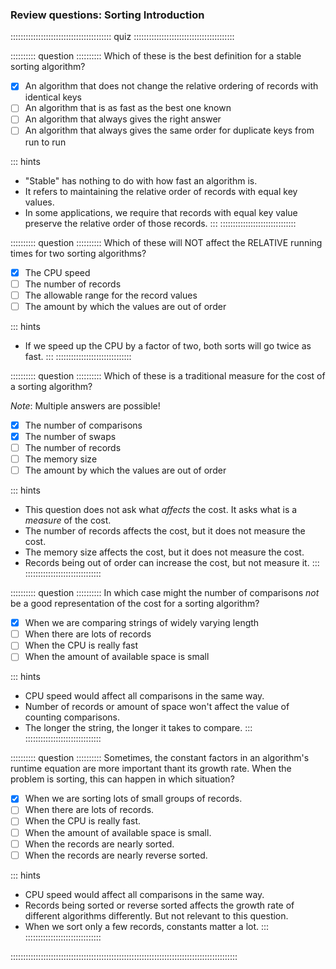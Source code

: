 
### Review questions: Sorting Introduction

:::::::::::::::::::::::::::::::::::::::: quiz ::::::::::::::::::::::::::::::::::::::::

:::::::::: question ::::::::::
Which of these is the best definition for a stable sorting algorithm?</p>

- [x] An algorithm that does not change the relative ordering of records with identical keys
- [ ] An algorithm that is as fast as the best one known
- [ ] An algorithm that always gives the right answer
- [ ] An algorithm that always gives the same order for duplicate keys from run to run

::: hints
- "Stable" has nothing to do with how fast an algorithm is.
- It refers to maintaining the relative order of records with equal key values.
- In some applications, we require that records with equal key value preserve the relative order of those records.
:::
::::::::::::::::::::::::::::::



:::::::::: question ::::::::::
Which of these will NOT affect the RELATIVE running times for two sorting algorithms?

- [x] The CPU speed
- [ ] The number of records
- [ ] The allowable range for the record values
- [ ] The amount by which the values are out of order

::: hints
- If we speed up the CPU by a factor of two, both sorts will go twice as fast.
:::
::::::::::::::::::::::::::::::



:::::::::: question ::::::::::
Which of these is a traditional measure for the cost of a sorting algorithm?

*Note*: Multiple answers are possible!

- [x] The number of comparisons
- [x] The number of swaps
- [ ] The number of records
- [ ] The memory size
- [ ] The amount by which the values are out of order

::: hints
- This question does not ask what *affects* the cost. It asks what is a *measure* of the cost.
- The number of records affects the cost, but it does not measure the cost.
- The memory size affects the cost, but it does not measure the cost.
- Records being out of order can increase the cost, but not measure it.
:::
::::::::::::::::::::::::::::::



:::::::::: question ::::::::::
In which case might the number of comparisons *not* be 
a good representation of the cost for a sorting algorithm?

- [x] When we are comparing strings of widely varying length
- [ ] When there are lots of records
- [ ] When the CPU is really fast
- [ ] When the amount of available space is small

::: hints
- CPU speed would affect all comparisons in the same way.
- Number of records or amount of space won't affect the value of counting comparisons.
- The longer the string, the longer it takes to compare.
:::
::::::::::::::::::::::::::::::



:::::::::: question ::::::::::
Sometimes, the constant factors in an algorithm's runtime equation are more important
thant its growth rate. When the problem is sorting, this can happen in which situation?

- [x] When we are sorting lots of small groups of records.
- [ ] When there are lots of records.
- [ ] When the CPU is really fast.
- [ ] When the amount of available space is small.
- [ ] When the records are nearly sorted.
- [ ] When the records are nearly reverse sorted.

::: hints
- CPU speed would affect all comparisons in the same way.
- Records being sorted or reverse sorted affects the growth rate of different algorithms differently. 
But not relevant to this question.
- When we sort only a few records, constants matter a lot.
:::
::::::::::::::::::::::::::::::

::::::::::::::::::::::::::::::::::::::::::::::::::::::::::::::::::::::::::::::::::::::::::

